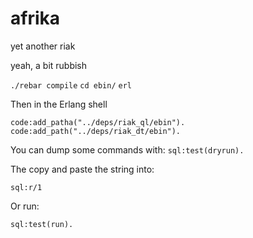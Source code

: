 # afrika
yet another riak

yeah, a bit rubbish

`./rebar compile`
`cd ebin/`
`erl`

Then in the Erlang shell

`code:add_patha("../deps/riak_ql/ebin").`
`code:add_path("../deps/riak_dt/ebin").`

You can dump some commands with:
`sql:test(dryrun).`

The copy and paste the string into:

`sql:r/1`

Or run:

`sql:test(run).`

